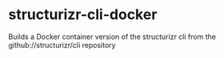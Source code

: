 # structurizr-cli-docker
Builds a Docker container version of the structurizr cli from the github://structurizr/cli repository

